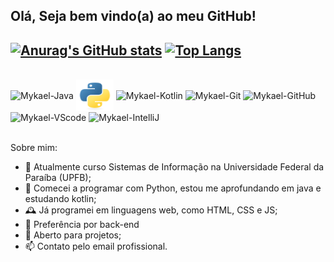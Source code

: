 ## Olá, Seja bem vindo(a) ao meu GitHub!


  [![Anurag's GitHub stats](https://github-readme-stats.vercel.app/api?username=mykaelbruno&show_icons=true&theme=tokyonight&locale=pt-br)](https://github.com/anuraghazra/github-readme-stats)
  [![Top Langs](https://github-readme-stats.vercel.app/api/top-langs/?username=mykaelbruno&show_icons=true&theme=tokyonight&locale=pt-br&layout=compact)](https://github.com/anuraghazra/github-readme-stats)
-------------------------------
<div style="display: inline_block"><br>
  <!--devicons para baixar os ícones-->
  <img align="center" alt="Mykael-Java" height="50" width="60"  src="https://cdn.jsdelivr.net/gh/devicons/devicon@latest/icons/java/java-original-wordmark.svg" />
  <img align="center" alt="Mykael-Python" height="50" width="60" src="https://raw.githubusercontent.com/devicons/devicon/master/icons/python/python-original.svg">
  <img align="center" alt="Mykael-Kotlin" height="50" width="60" src="https://cdn.jsdelivr.net/gh/devicons/devicon@latest/icons/kotlin/kotlin-original.svg" />
  <img align="center" alt="Mykael-Git" height="50" width="60" src="https://cdn.jsdelivr.net/gh/devicons/devicon@latest/icons/git/git-original.svg" />
  <img align="center" alt="Mykael-GitHub" height="50" width="60" src="https://cdn.jsdelivr.net/gh/devicons/devicon@latest/icons/github/github-original.svg" />
  <img align="center" alt="Mykael-VScode" height="50" width="60" src="https://cdn.jsdelivr.net/gh/devicons/devicon@latest/icons/vscode/vscode-original.svg" />
  <img align="center" alt="Mykael-IntelliJ" height="50" width="60" src="https://cdn.jsdelivr.net/gh/devicons/devicon@latest/icons/intellij/intellij-original.svg" />
</div>
<br>
<!--
**mykaelbruno/mykaelbruno** is a ✨ _special_ ✨ repository because its `README.md` (this file) appears on your GitHub profile.
-->

Sobre mim:
- 🔭 Atualmente curso Sistemas de Informação na Universidade Federal da Paraíba (UPFB);
- 🌱 Comecei a programar com Python, estou me aprofundando em java e estudando kotlin;
- 🕰️ Já programei em linguagens web, como HTML, CSS e JS;
- 🔎 Preferência por back-end
- 💬 Aberto para projetos;
- 📫 Contato pelo email profissional.

